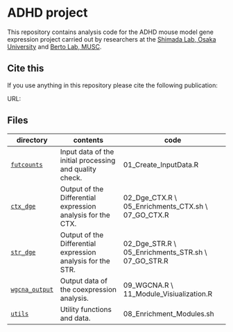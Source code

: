 ADHD project 
==========================

This repository contains analysis code for the ADHD mouse model gene expression project carried out by researchers at the [Shimada Lab, Osaka University](https://www.med.osaka-u.ac.jp/eng/introduction/research-5/anatomy/neuroscienceandcell) and [Berto Lab, MUSC](https://bertolab.org/).

## Cite this

If you use anything in this repository please cite the following publication:

URL: 


## Files

| directory | contents | code |
| --------- | -------- | -------- |
| [`futcounts`](futcounts/) | Input data of the initial processing and quality check. | 01_Create_InputData.R|
| [`ctx_dge`](ctx_dge/) | Output of the Differential expression analysis for the CTX. | 02_Dge_CTX.R \ 05_Enrichments_CTX.sh \ 07_GO_CTX.R|
| [`str_dge`](str_dge/) | Output of the Differential expression analysis for the STR. | 02_Dge_STR.R \ 05_Enrichments_STR.sh \ 07_GO_STR.R|
| [`wgcna_output`](wgcna_output/) | Output data of the coexpression analysis. | 09_WGCNA.R \ 11_Module_Visiualization.R|
| [`utils`](utils/) | Utility functions and data. | 08_Enrichment_Modules.sh |
